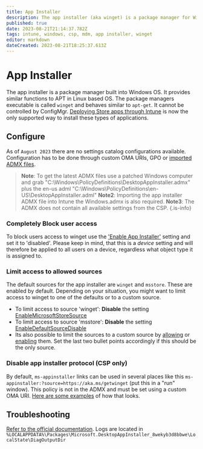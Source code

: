 ```yaml
---
title: App Installer
description: The app installer (aka winget) is a package manager for Windows Operating Systems
published: true
date: 2023-08-21T21:14:37.782Z
tags: intune, windows, csp, mdm, app installer, winget
editor: markdown
dateCreated: 2023-08-21T18:25:37.613Z
---
```


# App Installer
The app installer is a package manager built into Windows OS. It provides similar functions to APT in Linux based OS. The package managers executable is called `winget` and behaves similar to `apt-get`. It cannot be controlled by ConfigMgr. [Deploying Store apps through Intune](https://learn.microsoft.com/en-gb/mem/intune/apps/store-apps-microsoft) is now the only supported way to install these types of applications.

## Configure
As of `August 2023` there are no settings catalog configurations available. Configuration has to be done through custom OMA URIs, GPO or [imported ADMX files](https://learn.microsoft.com/en-us/mem/intune/configuration/administrative-templates-import-custom).
> **Note**: To get the latest ADMX files use a patched Windows computer and grab  "C:\Windows\PolicyDefinitions\DesktopAppInstaller.admx" plus the en-us adml "C:\Windows\PolicyDefinitions\en-US\DesktopAppInstaller.adml"
**Note2**: Importing the app installer ADMX file into Intune the Windows.admx is also required. 
**Note3**: The ADMX does not contain all available settings from the CSP. 
{.is-info}

### Completely Block user access 
To block users access to winget use the ['Enable App Installer'](https://learn.microsoft.com/en-us/windows/client-management/mdm/policy-csp-desktopappinstaller#enableappinstaller) setting and set it to 'disabled'. Please keep in mind, that this is a _device_ setting and will therefore be applied to all users on a device, regardless what object type it is assigned to.

### Limit access to allowed sources
The default sources for the app installer are `winget` and `msstore`. These are enabled by default. Depending on your situation, you might want to limit access to winget to one of the defaults or to a custom source. 
* To limit access to source 'winget': **Disable** the setting [EnableMicrosoftStoreSource](https://learn.microsoft.com/en-us/windows/client-management/mdm/policy-csp-desktopappinstaller#enabledefaultsource)
* To limit access to source 'msstore': **Disable** the setting [EnableDefaultSourceDisable](https://learn.microsoft.com/en-us/windows/client-management/mdm/policy-csp-desktopappinstaller#enabledefaultsource)
* Its also possible to limit the sources to a custom source by [allowing](https://learn.microsoft.com/en-us/windows/client-management/mdm/policy-csp-desktopappinstaller#enableallowedsources) or [enabling](https://learn.microsoft.com/en-us/windows/client-management/mdm/policy-csp-desktopappinstaller#enableadditionalsources) them. Set the last two bullet points accordingly if this should be the only source.
### Disable app installer protocol (CSP only)
By default, `ms-appinstaller` links can be used in several places like this `ms-appinstaller:?source=https://aka.ms/getwinget` (put this in a "run" window). This policy is not in the ADMX and must be set using a custom OMA URI. [Here are some examples](https://learn.microsoft.com/en-us/troubleshoot/mem/intune/device-configuration/deploy-oma-uris-to-target-csp-via-intune#oma-uris-from-the-microsoft-intune-admin-center) of how that looks. 
## Troubleshooting
[Refer to the official documentation](https://learn.microsoft.com/en-us/windows/package-manager/winget/troubleshooting). Logs are located in `%LOCALAPPDATA%\Packages\Microsoft.DesktopAppInstaller_8wekyb3d8bbwe\LocalState\DiagOutputDir`